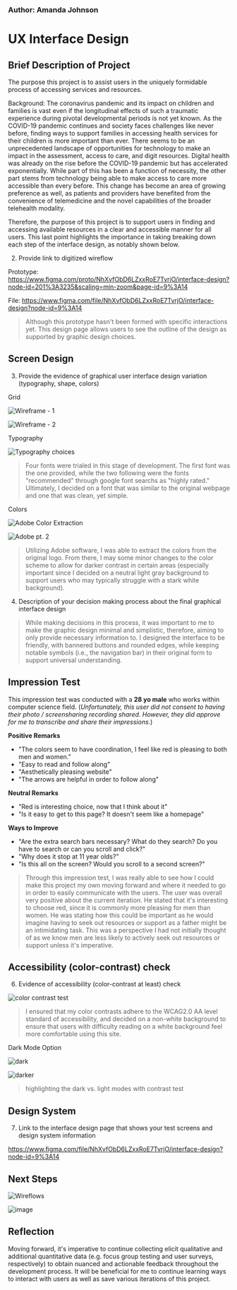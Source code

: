 ### Author: Amanda Johnson

# UX Interface Design

## Brief Description of Project

The purpose this project is to assist users in the uniquely formidable process of accessing services and resources.

Background: The coronavirus pandemic and its impact on children and families is vast even if the longitudinal effects of such a traumatic experience during pivotal developmental periods is not yet known. As the COVID-19 pandemic continues and society faces challenges like never before, finding ways to support families in accessing health services for their children is more important than ever. There seems to be an unprecedented landscape of opportunities for technology to make an impact in the assessment, access to care, and digit resources. Digital health was already on the rise before the COVID-19 pandemic but has accelerated exponentially. While part of this has been a function of necessity, the other part stems from technology being able to make access to care more accessible than every before. This change has become an area of growing preference as well, as patients and providers have benefited from the convenience of telemedicine and the novel capabilities of the broader telehealth modality. 

Therefore, the purpose of this project is to support users in finding and accessing available resources in a clear and accessible manner for all users. This last point highlights the importance in taking breaking down each step of the interface design, as notably shown below. 

2. Provide link to digitized wireflow

Prototype: https://www.figma.com/proto/NhXvfObD6LZxxRoE7TvrjO/interface-design?node-id=201%3A3235&scaling=min-zoom&page-id=9%3A14

File: https://www.figma.com/file/NhXvfObD6LZxxRoE7TvrjO/interface-design?node-id=9%3A14

> Although this prototype hasn't been formed with specific interactions yet. This design page allows users to see the outline of the design as supported by graphic design choices. 


## Screen Design

3. Provide the evidence of graphical user interface design variation (typography, shape, colors)

Grid 

![Wireframe - 1](https://user-images.githubusercontent.com/91240122/140945740-94b563f8-cf32-4920-a8c8-a7c874255401.png)

![Wireframe - 2](https://user-images.githubusercontent.com/91240122/140945818-6f5954db-c1c4-44da-9a56-a7646c08e3ea.png)

Typography

![Typography choices](https://user-images.githubusercontent.com/91240122/140946057-2c51ec0c-ed6a-4ac7-85d5-034009179a40.png)

> Four fonts were trialed in this stage of development. The first font was the one provided, while the two following were the fonts "recommended" through google font searchs as "highly rated." Ultimately, I decided on a font that was similar to the original webpage and one that was clean, yet simple. 

Colors 

![Adobe Color Extraction](https://user-images.githubusercontent.com/91240122/140944339-62caa020-d11b-4c06-9e48-cab41c996301.png)

![Adobe pt. 2](https://user-images.githubusercontent.com/91240122/140945126-832dbd15-969d-4d53-a462-12911c31ce33.png)

> Utilizing Adobe software, I was able to extract the colors from the original logo. From there, I may some minor changes to the color scheme to allow for darker contrast in certain areas (especially important since I decided on a neutral light gray background to support users who may typically struggle with a stark white background). 

4. Description of your decision making process about the final graphical interface design

> While making decisions in this process, it was important to me to make the graphic design minimal and simplistic, therefore, aiming to only provide necessary information to. I designed the interface to be friendly, with bannered buttons and rounded edges, while keeping notable symbols (i.e., the navigation bar) in their original form to support universal understanding.

## Impression Test

This impression test was conducted with a **28 yo male** who works within computer science field. (_Unfortunately, this user did not consent to having their photo / screensharing recording shared. However, they did approve for me to transcribe and share their impressions._)

**Positive Remarks**
- "The colors seem to have coordination, I feel like red is pleasing to both men and women." 
- "Easy to read and follow along" 
- "Aesthetically pleasing website"
- "The arrows are helpful in order to follow along"

**Neutral Remarks**
- "Red is interesting choice, now that I think about it" 
- "Is it easy to get to this page? It doesn't seem like a homepage"

**Ways to Improve**
- "Are the extra search bars necessary? What do they search? Do you have to search or can you scroll and click?"
- "Why does it stop at 11 year olds?"
- "Is this all on the screen? Would you scroll to a second screen?" 

> Through this impression test,  I was really able to see how I could make this project my own moving forward and where it needed to go in order to easily communicate with the users. The user was overall very positive about the current iteration. He stated that it's interesting to choose red, since it is commonly more pleasing for men than women. He was stating how this could be important as he would imagine having to seek out resources or support as a father might be an intimidating task. This was a perspective I had not initially thought of as we know men are less likely to actively seek out resources or support unless it's imperative. 

## Accessibility (color-contrast) check

6. Evidence of accessibility (color-contrast at least) check

![color contrast test](https://user-images.githubusercontent.com/91240122/140946621-4857602b-1ad5-4069-af4e-338eb19223cf.png)

> I ensured that my color contrasts adhere to the WCAG2.0 AA level standard of accessibility, and decided on a non-white background to ensure that users with difficulty reading on a white background feel more comfortable using this site.

Dark Mode Option

![dark](https://user-images.githubusercontent.com/91240122/140996315-c39bf466-02b4-44a6-80ec-60fb4fff6d22.png)

![darker](https://user-images.githubusercontent.com/91240122/140996270-2efd2651-b294-415a-bac7-7f45f09786eb.png)

> highlighting the dark vs. light modes with contrast test

## Design System

7. Link to the interface design page that shows your test screens and design system information

https://www.figma.com/file/NhXvfObD6LZxxRoE7TvrjO/interface-design?node-id=9%3A14

## Next Steps

![Wireflows](https://user-images.githubusercontent.com/91240122/140966324-1db38740-1763-4e96-863e-a362e68085cd.png)

![image](https://user-images.githubusercontent.com/91240122/140966429-520498c5-173c-4f00-88ab-0ba136cb248b.png)


## Reflection 

Moving forward, it's imperative to continue collecting elicit qualitative and additional quantitative data (e.g. focus group testing and user surveys, respectively) to obtain nuanced and actionable feedback throughout the development process. It will be beneficial for me to continue learning ways to interact with users as well as save various iterations of this project. 
